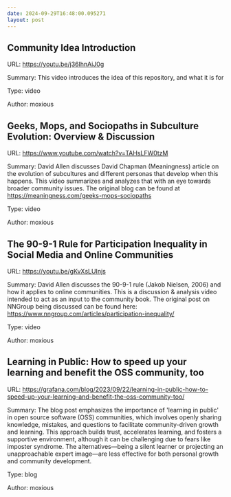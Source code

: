 ```yaml
---
date: 2024-09-29T16:48:00.095271
layout: post
---
```


## Community Idea Introduction

URL: https://youtu.be/j36lhnAiJ0g

Summary: This video introduces the idea of this repository, and what it is for

Type: video

Author: moxious

## Geeks, Mops, and Sociopaths in Subculture Evolution: Overview & Discussion

URL: https://www.youtube.com/watch?v=TAHsLFW0tzM

Summary: David Allen discusses David Chapman (Meaningness) article on the evolution of subcultures and different personas that develop when this happens. This video summarizes and analyzes that with an eye towards broader community issues. The original blog can be found at https://meaningness.com/geeks-mops-sociopaths

Type: video

Author: moxious

## The 90-9-1 Rule for Participation Inequality in Social Media and Online Communities

URL: https://youtu.be/gKvXsLUInjs

Summary: David Allen discusses the 90-9-1 rule (Jakob Nielsen, 2006) and how it applies to online communities.  This is a discussion & analysis video intended to act as an input to the community book. The original post on NNGroup being discussed can be found here: https://www.nngroup.com/articles/participation-inequality/

Type: video

Author: moxious

## Learning in Public: How to speed up your learning and benefit the OSS community, too

URL: https://grafana.com/blog/2023/09/22/learning-in-public-how-to-speed-up-your-learning-and-benefit-the-oss-community-too/

Summary: The blog post emphasizes the importance of 'learning in public' in open source software (OSS) communities, which involves openly sharing knowledge, mistakes, and questions to facilitate community-driven growth and learning. This approach builds trust, accelerates learning, and fosters a supportive environment, although it can be challenging due to fears like imposter syndrome. The alternatives—being a silent learner or projecting an unapproachable expert image—are less effective for both personal growth and community development.

Type: blog

Author: moxious

